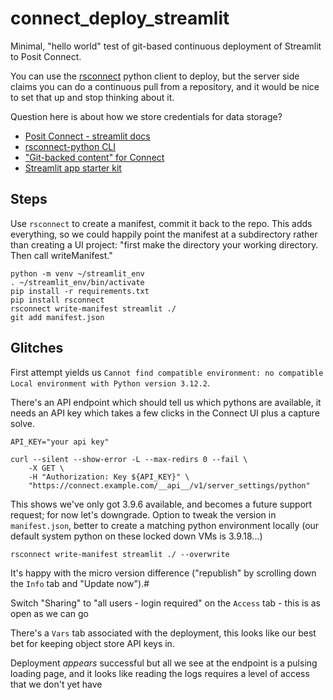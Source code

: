 # connect_deploy_streamlit

Minimal, "hello world" test of git-based continuous deployment of Streamlit to Posit Connect.

You can use the [rsconnect](https://docs.posit.co/rsconnect-python/) python client to deploy, but the server side claims you can do a continuous pull from a repository, and it would be nice to set that up and stop thinking about it.

Question here is about how we store credentials for data storage?

* [Posit Connect - streamlit docs](https://docs.posit.co/connect/user/streamlit/)
* [rsconnect-python CLI](https://docs.posit.co/rsconnect-python/)
* ["Git-backed content" for Connect](https://docs.posit.co/connect/user/git-backed/)
* [Streamlit app starter kit](https://github.com/streamlit/app-starter-kit)

## Steps

Use `rsconnect` to create a manifest, commit it back to the repo. This adds everything, so we could happily point the manifest at a subdirectory rather than creating a UI project: "first make the directory your working directory. Then call writeManifest."

```
python -m venv ~/streamlit_env 
. ~/streamlit_env/bin/activate
pip install -r requirements.txt
pip install rsconnect
rsconnect write-manifest streamlit ./
git add manifest.json
```

## Glitches 

First attempt yields us `Cannot find compatible environment: no compatible Local environment with Python version 3.12.2`.

There's an API endpoint which should tell us which pythons are available, it needs an API key which takes a few clicks in the Connect UI plus a capture solve.

```
API_KEY="your api key"

curl --silent --show-error -L --max-redirs 0 --fail \
    -X GET \
    -H "Authorization: Key ${API_KEY}" \
    "https://connect.example.com/__api__/v1/server_settings/python"
```

This shows we've only got 3.9.6 available, and becomes a future support request; for now let's downgrade.
Option to tweak the version in `manifest.json`, better to create a matching python environment locally (our default system python on these locked down VMs is 3.9.18...)

`rsconnect write-manifest streamlit ./ --overwrite`

It's happy with the micro version difference ("republish" by scrolling down the `Info` tab and "Update now").#

Switch "Sharing" to "all users - login required" on the `Access` tab - this is as open as we can go

There's a `Vars` tab associated with the deployment, this looks like our best bet for keeping object store API keys in.

Deployment _appears_ successful but all we see at the endpoint is a pulsing loading page, and it looks like reading the logs requires a level of access that we don't yet have



